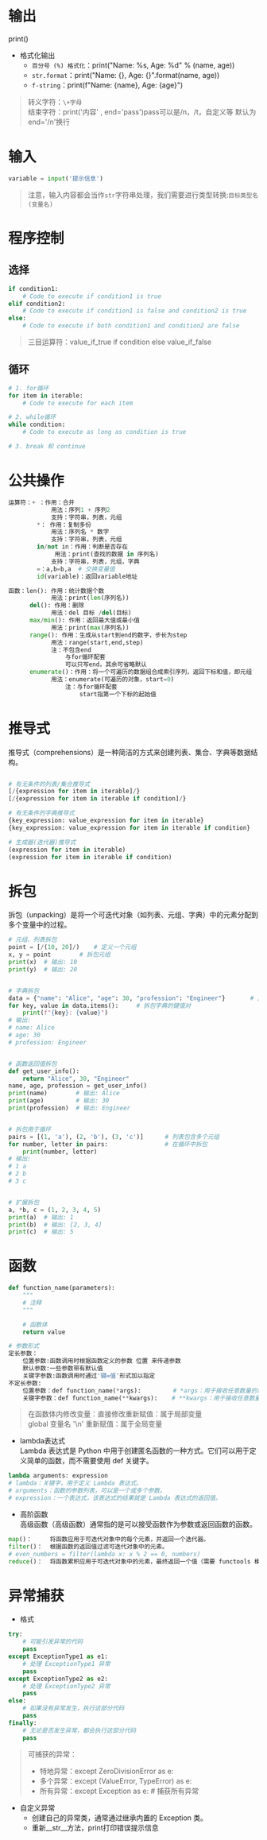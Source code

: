 # 输出

print()


- 格式化输出
    - `百分号 (%) 格式化`：print("Name: %s, Age: %d" % (name, age))
    - `str.format`：print("Name: {}, Age: {}".format(name, age))
    - `f-string`：print(f"Name: {name}, Age: {age}")

> 转义字符：`\+字母`  
> 结束字符：print('内容' , end='pass')pass可以是/n，/t，自定义等       默认为end='/n'换行


# 输入

```python
variable = input('提示信息')

```

> 注意，输入内容都会当作`str`字符串处理，我们需要进行类型转换:`目标类型名(变量名)`

# 程序控制

## 选择

```python
if condition1:
    # Code to execute if condition1 is true
elif condition2:
    # Code to execute if condition1 is false and condition2 is true
else:
    # Code to execute if both condition1 and condition2 are false

```
> 三目运算符：value_if_true if condition else value_if_false


## 循环

```python
# 1. for循环
for item in iterable:
    # Code to execute for each item

# 2. while循环
while condition:
    # Code to execute as long as condition is true

# 3. break 和 continue

```


# 公共操作
```python
运算符：+ ：作用：合并
            用法：序列1 + 序列2
            支持：字符串，列表，元组
        *： 作用：复制多份
            用法：序列名 * 数字
            支持：字符串，列表，元组
        in/not in：作用：判断是否存在
             用法：print(查找的数据 in 序列名)
            支持：字符串，列表，元组，字典
        =：a,b=b,a  # 交换变量值
        id(variable)：返回variable地址

函数：len(): 作用：统计数据个数
            用法：print(len(序列名))
      del(): 作用：删除
            用法：del 目标 /del(目标)
      max/min(): 作用：返回最大值或最小值
            用法：print(max(序列名))
      range(): 作用：生成从start到end的数字，步长为step
            用法：range(start,end,step)
            注：不包含end   
                与for循环配套
                可以只写end，其余可省略默认
      enumerate()：作用：将一个可遍历的数据组合成索引序列，返回下标和值，即元组
            用法：enumerate(可遍历的对象，start=0)
                注：与for循环配套
                    start指第一个下标的起始值

```



# 推导式
推导式（comprehensions）是一种简洁的方式来创建列表、集合、字典等数据结构。
```python

# 有无条件的列表/集合推导式
[/{expression for item in iterable]/}
[/{expression for item in iterable if condition]/}

# 有无条件的字典推导式
{key_expression: value_expression for item in iterable}
{key_expression: value_expression for item in iterable if condition}

# 生成器(迭代器)推导式
(expression for item in iterable)
(expression for item in iterable if condition)
```



# 拆包
拆包（unpacking）是将一个可迭代对象（如列表、元组、字典）中的元素分配到多个变量中的过程。
```python
# 元组、列表拆包
point = [/(10, 20]/)    # 定义一个元组
x, y = point        # 拆包元组
print(x)  # 输出: 10
print(y)  # 输出: 20


# 字典拆包
data = {"name": "Alice", "age": 30, "profession": "Engineer"}       # 定义一个字典
for key, value in data.items():     # 拆包字典的键值对
    print(f"{key}: {value}")
# 输出:
# name: Alice
# age: 30
# profession: Engineer


# 函数返回值拆包
def get_user_info():
    return "Alice", 30, "Engineer"
name, age, profession = get_user_info()
print(name)        # 输出: Alice
print(age)         # 输出: 30
print(profession)  # 输出: Engineer


# 拆包用于循环
pairs = [(1, 'a'), (2, 'b'), (3, 'c')]      # 列表包含多个元组
for number, letter in pairs:                # 在循环中拆包
    print(number, letter)
# 输出:
# 1 a
# 2 b
# 3 c


# 扩展拆包
a, *b, c = (1, 2, 3, 4, 5)
print(a)  # 输出: 1
print(b)  # 输出: [2, 3, 4]
print(c)  # 输出: 5
```



# 函数
```python
def function_name(parameters):
    """
    # 注释
    """

    # 函数体
    return value

# 参数形式
定长参数：
    位置参数:函数调用时根据函数定义的参数 位置 来传递参数
    默认参数:一些参数带有默认值
    关键字参数:函数调用时通过'键=值'形式加以指定
不定长参数:
    位置参数：def function_name(*args):         # *args：用于接收任意数量的位置参数，并将其作为一个元组传递给函数。
    关键字参数：def function_name(**kwargs):    # **kwargs：用于接收任意数量的关键字参数，并将其作为一个字典传递给函数。
```


> 在函数体内修改变量：直接修改重新赋值：属于局部变量  
> global 变量名 '\n' 重新赋值：属于全局变量

- lambda表达式  
Lambda 表达式是 Python 中用于创建匿名函数的一种方式。它们可以用于定义简单的函数，而不需要使用 def 关键字。
```python
lambda arguments: expression
# lambda：关键字，用于定义 Lambda 表达式。
# arguments：函数的参数列表，可以是一个或多个参数。
# expression：一个表达式，该表达式的结果就是 Lambda 表达式的返回值。
```


-  高阶函数  
高级函数（高级函数）通常指的是可以接受函数作为参数或返回函数的函数。
```python
map()：     将函数应用于可迭代对象中的每个元素，并返回一个迭代器。
filter()：  根据函数的返回值过滤可迭代对象中的元素。
# even_numbers = filter(lambda x: x % 2 == 0, numbers)
reduce()：  将函数累积应用于可迭代对象中的元素，最终返回一个值（需要 functools 模块）。
```


# 异常捕获

- 格式
```python
try:
    # 可能引发异常的代码
    pass
except ExceptionType1 as e1:
    # 处理 ExceptionType1 异常
    pass
except ExceptionType2 as e2:
    # 处理 ExceptionType2 异常
    pass
else:
    # 如果没有异常发生，执行这部分代码
    pass
finally:
    # 无论是否发生异常，都会执行这部分代码
    pass

```
> 可捕获的异常：
> - 特地异常：except ZeroDivisionError as e:
> - 多个异常：except (ValueError, TypeError) as e:
> - 所有异常：except Exception as e:  # 捕获所有异常 

- 自定义异常
    - 创建自己的异常类，通常通过继承内置的 Exception 类。
    - 重新__str__方法，print打印错误提示信息
